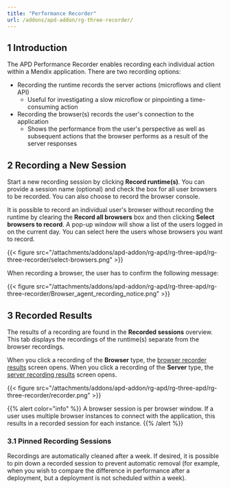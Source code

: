 ```yaml
---
title: "Performance Recorder"
url: /addons/apd-addon/rg-three-recorder/
---
```


## 1 Introduction

The APD Performance Recorder enables recording each individual action within a Mendix application. There are two recording options:

* Recording the runtime records the server actions (microflows and client API)
	* Useful for investigating a slow microflow or pinpointing a time-consuming action
* Recording the browser(s) records the user's connection to the application
	* Shows the performance from the user's perspective as well as subsequent actions that the browser performs as a result of the server responses

## 2 Recording a New Session

Start a new recording session by clicking **Record runtime(s)**. You can provide a session name (optional) and check the box for all user browsers to be recorded. You can also choose to record the browser console.

It is possible to record an individual user's browser without recording the runtime by clearing the **Record all browsers** box and then clicking **Select browsers to record**. A pop-up window will show a list of the users logged in on the current day. You can select here the users whose browsers you want to record.

{{< figure src="/attachments/addons/apd-addon/rg-apd/rg-three-apd/rg-three-recorder/select-browsers.png" >}}

When recording a browser, the user has to confirm the following message:

{{< figure src="/attachments/addons/apd-addon/rg-apd/rg-three-apd/rg-three-recorder/Browser_agent_recording_notice.png" >}}

## 3 Recorded Results

The results of a recording are found in the **Recorded sessions** overview. This tab displays the recordings of the runtime(s) separate from the browser recordings. 

When you click a recording of the **Browser** type, the [browser recorder results](/addons/apd-addon/rg-three-browser-recorder-results/) screen opens. When you click a recording of the **Server** type, the [server recording results](/addons/apd-addon/rg-three-runtime-recorder-results/) screen opens.

{{< figure src="/attachments/addons/apd-addon/rg-apd/rg-three-apd/rg-three-recorder/recorder.png" >}}

{{% alert color="info" %}}
A browser session is per browser window. If a user uses multiple browser instances to connect with the application, this results in a recorded session for each instance.
{{% /alert %}}

### 3.1 Pinned Recording Sessions

Recordings are automatically cleaned after a week. If desired, it is possible to pin down a recorded session to prevent automatic removal (for example, when you wish to compare the difference in performance after a deployment, but a deployment is not scheduled within a week). 
